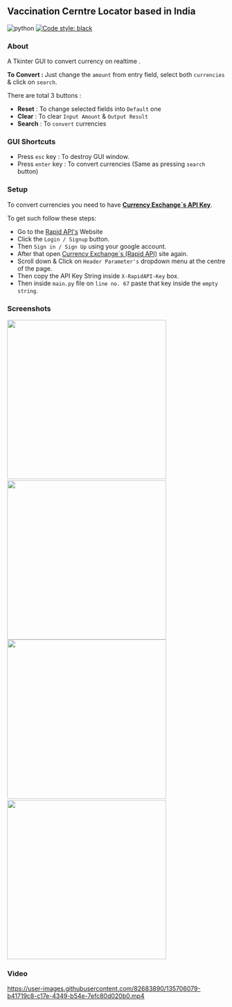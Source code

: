 ## Vaccination Cerntre Locator based in India

![python](https://img.shields.io/badge/language-Python-orange?style=for-the-badge)
[![Code style: black](https://img.shields.io/badge/code%20style-black-000000.svg?style=plasitc)](https://github.com/psf/black)

### About

A Tkinter GUI to convert currency on realtime .

<b>To Convert : </b>Just  change the `amount` from entry field, select both `currencies` & click on `search`.

There are total 3 buttons : 
* <b>Reset</b> : To change selected fields into `Default` one
* <b>Clear</b> : To clear `Input Amount` & `Output Result`
* <b>Search</b> : To `convert` currencies

### GUI Shortcuts

* Press `esc` key : To destroy GUI window.
* Press `enter` key : To convert currencies (Same as pressing `search` button)


### Setup

To convert currencies  you need to have [<b>Currency Exchange`s API Key</b>](https://rapidapi.com/fyhao/api/currency-exchange).

To get such follow these steps:

* Go to the [Rapid API's](https://rapidapi.com/fyhao/api/currency-exchange) Website
* Click the `Login / Signup` button.
* Then `Sign in / Sign Up` using your google account.
* After that open [Currency Exchange`s (Rapid API)](https://rapidapi.com/fyhao/api/currency-exchange) site again.
* Scroll down & Click on `Header Parameter's` dropdown menu at the centre of the page.
* Then copy the API Key String inside `X-RapidAPI-Key` box.
* Then inside `main.py` file on `line no. 67` paste that key inside the `empty string`.

### Screenshots
<img src="https://user-images.githubusercontent.com/82683890/135707245-66dcaa28-667d-463a-a7ab-c009f247e661.png" width="367"/> &nbsp; <img src="https://user-images.githubusercontent.com/82683890/135707247-7b3c0f2d-6236-42fb-8872-3b1687aa87ea.png" width="367"/> 
<br>
<img src="https://user-images.githubusercontent.com/82683890/135707250-64fbb10d-e5f3-460a-97ea-9fc273d73a07.png" width="367"/> &nbsp; <img src="https://user-images.githubusercontent.com/82683890/135707252-20354af9-381e-4c44-8a23-b4f38b50c6b6.png" width="367"/> 




### Video

https://user-images.githubusercontent.com/82683890/135706079-b41719c8-c17e-4349-b54e-7efc80d020b0.mp4


